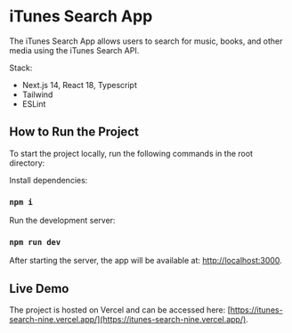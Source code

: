 # iTunes Search App
The iTunes Search App allows users to search for music, books, and other media using the iTunes Search API.

Stack:
- Next.js 14, React 18, Typescript
- Tailwind
- ESLint

## How to Run the Project

To start the project locally, run the following commands in the root directory:

Install dependencies:
### `npm i` 

Run the development server:
### `npm run dev`

After starting the server, the app will be available at: [http://localhost:3000](http://localhost:3000).
 

## Live Demo

The project is hosted on Vercel and can be accessed here:
[https://itunes-search-nine.vercel.app/](https://itunes-search-nine.vercel.app/).


